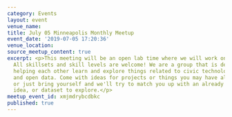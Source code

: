 ```yaml
---
category: Events
layout: event
venue_name:
title: July 05 Minneapolis Monthly Meetup
event_date: '2019-07-05 17:20:36'
venue_location:
source_meetup_content: true
excerpt: <p>This meeting will be an open lab time where we will work on projects.
  All skillsets and skill levels are welcome! We are a group that is dedicated to
  helping each other learn and explore things related to civic technology, open government,
  and open data. Come with ideas for projects or things you may have already started,
  or just bring yourself and we'll try to match you up with an already existing project,
  idea, or dataset to explore.</p>
meetup_event_id: xmjmdrybcdbkc
published: true
---
```

